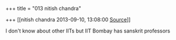 +++
title = "013 nitish chandra"

+++
[[nitish chandra	2013-09-10, 13:08:00 [Source](https://groups.google.com/g/samskrita/c/6tEt2KuTCEQ)]]



I don't know about other IITs but IIT Bombay has sanskrit professors  

